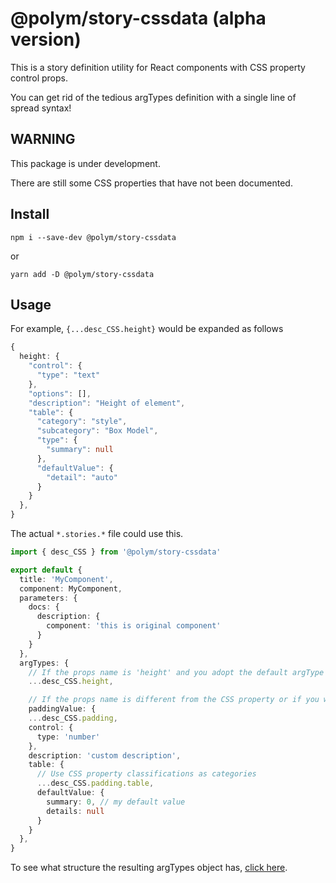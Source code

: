 # @polym/story-cssdata (alpha version)

This is a story definition utility for React components with CSS property control props.

You can get rid of the tedious argTypes definition with a single line of spread syntax!

## WARNING

This package is under development.

There are still some CSS properties that have not been documented.

## Install

```
npm i --save-dev @polym/story-cssdata
```

or

```
yarn add -D @polym/story-cssdata
```

## Usage

For example, `{...desc_CSS.height}` would be expanded as follows

```ts
{
  height: {
    "control": {
      "type": "text"
    },
    "options": [],
    "description": "Height of element",
    "table": {
      "category": "style",
      "subcategory": "Box Model",
      "type": {
        "summary": null
      },
      "defaultValue": {
        "detail": "auto"
      }
    }
  },
}
```

The actual `*.stories.*` file could use this.

```ts
import { desc_CSS } from '@polym/story-cssdata'

export default {
  title: 'MyComponent',
  component: MyComponent,
  parameters: {
    docs: {
      description: {
        component: 'this is original component'
      }
    }
  },
  argTypes: {
    // If the props name is 'height' and you adopt the default argType provided by this library
    ...desc_CSS.height,

    // If the props name is different from the CSS property or if you want to customize the content
    paddingValue: {
    ...desc_CSS.padding,
    control: {
      type: 'number'
    },
    description: 'custom description',
    table: {
      // Use CSS property classifications as categories
      ...desc_CSS.padding.table,
      defaultValue: {
        summary: 0, // my default value
        details: null
      }
    }
  },
}
```

To see what structure the resulting argTypes object has, [click here](https://github.com/tetracalibers/polym-story-cssdata/blob/main/src/data/css-prop-doc.json).
